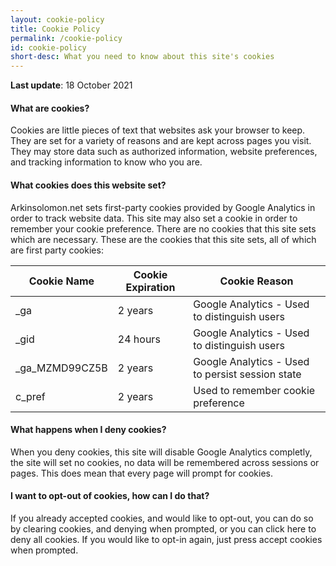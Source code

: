 ```yaml
---
layout: cookie-policy
title: Cookie Policy
permalink: /cookie-policy
id: cookie-policy
short-desc: What you need to know about this site's cookies
---
```

<b class="cookie-heading">Last update</b>: 18 October 2021

<h4 class="cookie-heading">What are cookies?</h4>
Cookies are little pieces of text that websites ask your browser to keep. They are set for a variety of reasons and are kept across pages you visit. They may store data such as authorized information, website preferences, and tracking information to know who you are.

<h4 class="cookie-heading">What cookies does this website set?</h4>
Arkinsolomon.net sets first-party cookies provided by Google Analytics in order to track website data. This site may also set a cookie in order to remember your cookie preference. There are no cookies that this site sets which are necessary. These are the cookies that this site sets, all of which are first party cookies: 

| Cookie Name    | Cookie Expiration | Cookie Reason                                    |
|----------------|-------------------|--------------------------------------------------|
| _ga            | 2 years           | Google Analytics - Used to distinguish users     |
| _gid           | 24 hours          | Google Analytics - Used to distinguish users     |
| _ga_MZMD99CZ5B | 2 years           | Google Analytics - Used to persist session state |
| c_pref         | 2 years           | Used to remember cookie preference               |

<h4 class="cookie-heading">What happens when I deny cookies?</h4>
When you deny cookies, this site will disable Google Analytics completly, the site will set no cookies, no data will be remembered across sessions or pages. This does mean that every page will prompt for cookies.

<h4 class="cookie-heading">I want to opt-out of cookies, how can I do that?</h4>
If you already accepted cookies, and would like to opt-out, you can do so by clearing cookies, and denying when prompted, or you can click <a>here</a> to deny all cookies. If you would like to opt-in again, just press accept cookies when prompted.